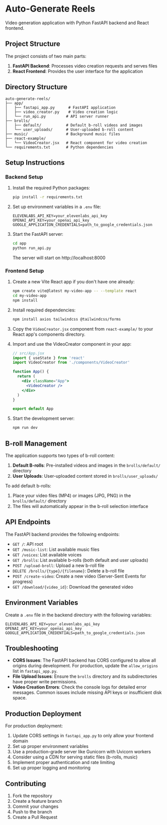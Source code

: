 # Auto-Generate Reels

Video generation application with Python FastAPI backend and React frontend.

## Project Structure

The project consists of two main parts:
1. **FastAPI Backend**: Processes video creation requests and serves files
2. **React Frontend**: Provides the user interface for the application

## Directory Structure

```
auto-generate-reels/
├── app/
│   ├── fastapi_app.py      # FastAPI application
│   ├── video_creator.py    # Video creation logic
│   └── run_api.py         # API server runner
├── brolls/
│   ├── default/           # Default b-roll videos and images
│   └── user_uploads/      # User-uploaded b-roll content
├── music/                 # Background music files
├── react-example/
│   └── VideoCreator.jsx   # React component for video creation
└── requirements.txt       # Python dependencies
```

## Setup Instructions

### Backend Setup

1. Install the required Python packages:
   ```bash
   pip install -r requirements.txt
   ```

2. Set up environment variables in a `.env` file:
   ```
   ELEVENLABS_API_KEY=your_elevenlabs_api_key
   OPENAI_API_KEY=your_openai_api_key
   GOOGLE_APPLICATION_CREDENTIALS=path_to_google_credentials.json
   ```

3. Start the FastAPI server:
   ```bash
   cd app
   python run_api.py
   ```
   
   The server will start on http://localhost:8000

### Frontend Setup

1. Create a new Vite React app if you don't have one already:
   ```bash
   npm create vite@latest my-video-app -- --template react
   cd my-video-app
   npm install
   ```

2. Install required dependencies:
   ```bash
   npm install axios tailwindcss @tailwindcss/forms
   ```

3. Copy the `VideoCreator.jsx` component from `react-example/` to your React app's components directory.

4. Import and use the VideoCreator component in your app:
   ```jsx
   // src/App.jsx
   import { useState } from 'react'
   import VideoCreator from './components/VideoCreator'
   
   function App() {
     return (
       <div className="App">
         <VideoCreator />
       </div>
     )
   }
   
   export default App
   ```

5. Start the development server:
   ```bash
   npm run dev
   ```

## B-roll Management

The application supports two types of b-roll content:

1. **Default B-rolls**: Pre-installed videos and images in the `brolls/default/` directory
2. **User Uploads**: User-uploaded content stored in `brolls/user_uploads/`

To add default b-rolls:
1. Place your video files (MP4) or images (JPG, PNG) in the `brolls/default/` directory
2. The files will automatically appear in the b-roll selection interface

## API Endpoints

The FastAPI backend provides the following endpoints:

- `GET /`: API root
- `GET /music-list`: List available music files
- `GET /voices`: List available voices
- `GET /brolls`: List available b-rolls (both default and user uploads)
- `POST /upload-broll`: Upload a new b-roll file
- `DELETE /brolls/{type}/{filename}`: Delete a b-roll file
- `POST /create-video`: Create a new video (Server-Sent Events for progress)
- `GET /download/{video_id}`: Download the generated video

## Environment Variables

Create a `.env` file in the backend directory with the following variables:

```
ELEVENLABS_API_KEY=your_elevenlabs_api_key
OPENAI_API_KEY=your_openai_api_key
GOOGLE_APPLICATION_CREDENTIALS=path_to_google_credentials.json
```

## Troubleshooting

- **CORS Issues**: The FastAPI backend has CORS configured to allow all origins during development. For production, update the `allow_origins` list in `fastapi_app.py`.
- **File Upload Issues**: Ensure the `brolls` directory and its subdirectories have proper write permissions.
- **Video Creation Errors**: Check the console logs for detailed error messages. Common issues include missing API keys or insufficient disk space.

## Production Deployment

For production deployment:

1. Update CORS settings in `fastapi_app.py` to only allow your frontend domain
2. Set up proper environment variables
3. Use a production-grade server like Gunicorn with Uvicorn workers
4. Consider using a CDN for serving static files (b-rolls, music)
5. Implement proper authentication and rate limiting
6. Set up proper logging and monitoring

## Contributing

1. Fork the repository
2. Create a feature branch
3. Commit your changes
4. Push to the branch
5. Create a Pull Request
